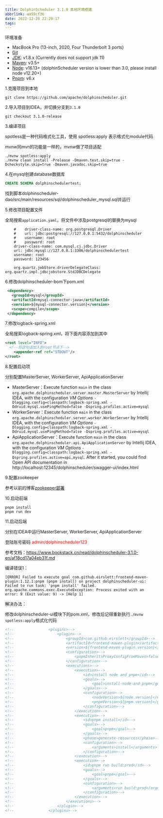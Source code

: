 ```yaml
---
title: DolphinScheduler 3.1.0 本地环境搭建
abbrlink: aa59cf36
date: 2022-12-28 22:29:17
tags:
---
```




环境准备

- MacBook Pro (13-inch, 2020, Four Thunderbolt 3 ports)
- [Git](https://git-scm.com/downloads)
- [JDK](https://www.oracle.com/technetwork/java/javase/downloads/index.html): v1.8.x (Currently does not support jdk 11)
- [Maven](http://maven.apache.org/download.cgi): v3.5+
- [Node](https://nodejs.org/en/download): v16.13+ (dolphinScheduler version is lower than 3.0, please install node v12.20+)
- [Pnpm](https://pnpm.io/installation): v6.x



1.克隆项目到本地

```shell
git clone https://github.com/apache/dolphinscheduler.git
```

2.导入项目到IDEA，并切换分支到``3.1.0``

```shell
git checkout 3.1.0-release
```

3.编译项目

spotless是一种代码格式化工具，使用 spotless:apply 表示格式化module代码

mvnw同mvn的功能是一样的，mvnw做了项目适配

```shell
./mvnw spotless:apply 
./mvnw clean install -Prelease -Dmaven.test.skip=true -Dcheckstyle.skip=true -Dmaven.javadoc.skip=true
```

4.在mysql创建database数据库

```sql
CREATE SCHEMA dolphinschedulertest;
```

找到脚本dolphinscheduler-dao/src/main/resources/sql/dolphinscheduler_mysql.sql并运行

5.修改项目配置文件

全局搜索``application.yaml``，将文件中涉及postgresql的替换为mysql

```shell
    #    driver-class-name: org.postgresql.Driver
    #    url: jdbc:postgresql://127.0.0.1:5432/dolphinscheduler
    #    username: root
    #    password: root
    driver-class-name: com.mysql.cj.jdbc.Driver
    url: jdbc:mysql://127.0.0.1:3306/dolphinschedulertest
    username: root
    password: 123456
    
    org.quartz.jobStore.driverDelegateClass: org.quartz.impl.jdbcjobstore.StdJDBCDelegate
```

6.修改dolphinscheduler-bom下pom.xml

```xml
 <dependency>
   <groupId>mysql</groupId>
   <artifactId>mysql-connector-java</artifactId>
   <version>${mysql-connector.version}</version>
   <scope>compile</scope>
 </dependency>
```

7.修改logback-spring.xml

全局搜索logback-spring.xml，将下面内容添加到其中

```xml
<root level="INFO">
  <!--将这句话加入到root节点下-->
	<appender-ref ref="STDOUT"/> 
</root>
```

8.配置启动项

分别配置MasterServer, WorkerServer, ApiApplicationServer

- MasterServer：Execute function `main` in the class `org.apache.dolphinscheduler.server.master.MasterServer` by Intellij IDEA, with the configuration *VM Options* `-Dlogging.config=classpath:logback-spring.xml -Ddruid.mysql.usePingMethod=false -Dspring.profiles.active=mysql`
- WorkerServer：Execute function `main` in the class `org.apache.dolphinscheduler.server.worker.WorkerServer` by Intellij IDEA, with the configuration *VM Options* `-Dlogging.config=classpath:logback-spring.xml -Ddruid.mysql.usePingMethod=false -Dspring.profiles.active=mysql`
- ApiApplicationServer：Execute function `main` in the class `org.apache.dolphinscheduler.api.ApiApplicationServer` by Intellij IDEA, with the configuration *VM Options* `-Dlogging.config=classpath:logback-spring.xml -Dspring.profiles.active=api,mysql`. After it started, you could find Open API documentation in http://localhost:12345/dolphinscheduler/swagger-ui/index.html

9.配置zookeeper

参考以前的博客[zookeeper部署](https://blog.hoey.tk/2018/04/15/2018-04-15-hadoop-zookeeper%E9%9B%86%E7%BE%A4%E6%90%AD%E5%BB%BA%E5%8F%8A%E5%85%B6%E4%BD%BF%E7%94%A8/)

10.启动前端

```shell
pnpm install
pnpm run dev
```

11.启动后端

分别在IDEA中运行MasterServer, WorkerServer, ApiApplicationServer



登陆账号密码 <font color="red">admin/dolphinscheduler123</font>

参考文档：https://www.bookstack.cn/read/dolphinscheduler-3.1.0-en/af18cd17a04eb31f.md



编译错误1：

```shell
[ERROR] Failed to execute goal com.github.eirslett:frontend-maven-plugin:1.12.1:pnpm (pnpm install) on project dolphinscheduler-ui: Failed to run task: 'pnpm install' failed. org.apache.commons.exec.ExecuteException: Process exited with an error: 9 (Exit value: 9) -> [Help 1]
```

解决办法：

修改dolphinscheduler-ui模块下的pom.xml，修改后记得重新执行``./mvnw spotless:apply``格式化代码

```xml
<!--                <plugins>-->
<!--                    <plugin>-->
<!--                        <groupId>com.github.eirslett</groupId>-->
<!--                        <artifactId>frontend-maven-plugin</artifactId>-->
<!--                        <version>${frontend-maven-plugin.version}</version>-->
<!--                        <configuration>-->
<!--                            <pnpmInheritsProxyConfigFromMaven>false</pnpmInheritsProxyConfigFromMaven>-->
<!--                        </configuration>-->
<!--                        <executions>-->
<!--                            <execution>-->
<!--                                <id>install node and pnpm</id>-->
<!--                                <goals>-->
<!--                                    <goal>install-node-and-pnpm</goal>-->
<!--                                </goals>-->
<!--                                <configuration>-->
<!--                                    <nodeVersion>${node.version}</nodeVersion>-->
<!--                                    <pnpmVersion>${pnpm.version}</pnpmVersion>-->
<!--                                </configuration>-->
<!--                            </execution>-->
<!--                            <execution>-->
<!--                                <id>pnpm install</id>-->
<!--                                <goals>-->
<!--                                    <goal>pnpm</goal>-->
<!--                                </goals>-->
<!--                                <phase>generate-resources</phase>-->
<!--                                <configuration>-->
<!--                                    <arguments>install</arguments>-->
<!--                                </configuration>-->
<!--                            </execution>-->
<!--                            <execution>-->
<!--                                <id>pnpm run build:prod</id>-->
<!--                                <goals>-->
<!--                                    <goal>pnpm</goal>-->
<!--                                </goals>-->
<!--                                <configuration>-->
<!--                                    <arguments>run build:prod</arguments>-->
<!--                                </configuration>-->
<!--                            </execution>-->
<!--                        </executions>-->
<!--                    </plugin>-->
<!--                </plugins>-->

```

